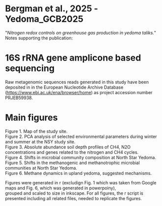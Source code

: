 # Bergman et al., 2025 -Yedoma_GCB2025
"_Nitrogen redox controls on greenhouse gas production in yedoma taliks._"
Notes supporting the publication: <br> 

# 16S rRNA gene amplicone based sequencing
Raw metagenomic sequences reads generated in this study have been deposited in in the European Nucleotide Archive Database (https://www.ebi.ac.uk/ena/browser/home) as project accession number PRJEB59938.

# Main figures
Figure 1. Map of the study site. <br>
Figure 2. PCA analysis of selected environmental parameters during winter and summer at the NSY study site. <br>
Figure 3. Absolute abundance soil depth profiles of CH4, N2O concentrations and genes related to the nitrogen and CH4 cycles. <br>
Figure 4. Shifts in microbial community composition at North Star Yedoma. <br>
Figure 5. Shifts in the methanogenic and methanotrophic microbial communities at North Star Yedoma. <br>
Figure 6. Methane dynamics in upland yedoma, suggested mechanisms. <br> 


Figures were generated in r (excludign Fig. 1 which was taken from Google maps and Fig. 6, which was generated in powerpoiny), <br>
grouped and scaled to size in inkscape. For all figures, the r script is presented including all related files, needed to replicate the figures. 
